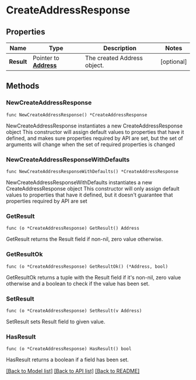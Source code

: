 # CreateAddressResponse

## Properties

Name | Type | Description | Notes
------------ | ------------- | ------------- | -------------
**Result** | Pointer to [**Address**](Address.md) | The created Address object. | [optional] 

## Methods

### NewCreateAddressResponse

`func NewCreateAddressResponse() *CreateAddressResponse`

NewCreateAddressResponse instantiates a new CreateAddressResponse object
This constructor will assign default values to properties that have it defined,
and makes sure properties required by API are set, but the set of arguments
will change when the set of required properties is changed

### NewCreateAddressResponseWithDefaults

`func NewCreateAddressResponseWithDefaults() *CreateAddressResponse`

NewCreateAddressResponseWithDefaults instantiates a new CreateAddressResponse object
This constructor will only assign default values to properties that have it defined,
but it doesn't guarantee that properties required by API are set

### GetResult

`func (o *CreateAddressResponse) GetResult() Address`

GetResult returns the Result field if non-nil, zero value otherwise.

### GetResultOk

`func (o *CreateAddressResponse) GetResultOk() (*Address, bool)`

GetResultOk returns a tuple with the Result field if it's non-nil, zero value otherwise
and a boolean to check if the value has been set.

### SetResult

`func (o *CreateAddressResponse) SetResult(v Address)`

SetResult sets Result field to given value.

### HasResult

`func (o *CreateAddressResponse) HasResult() bool`

HasResult returns a boolean if a field has been set.


[[Back to Model list]](../README.md#documentation-for-models) [[Back to API list]](../README.md#documentation-for-api-endpoints) [[Back to README]](../README.md)


